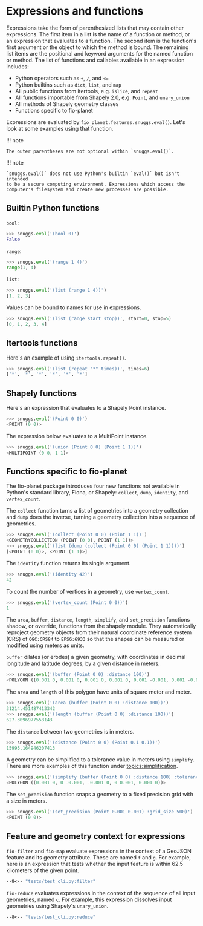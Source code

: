 Expressions and functions
=========================

Expressions take the form of parenthesized lists that may contain other
expressions. The first item in a list is the name of a function or method, or
an expression that evaluates to a function. The second item is the function's
first argument or the object to which the method is bound. The remaining list
items are the positional and keyword arguments for the named function or
method. The list of functions and callables available in an expression
includes:

* Python operators such as `+`, `/`, and `<=`
* Python builtins such as `dict`, `list`, and `map`
* All public functions from itertools, e.g. `islice`, and `repeat`
* All functions importable from Shapely 2.0, e.g. `Point`, and `unary_union`
* All methods of Shapely geometry classes
* Functions specific to fio-planet

Expressions are evaluated by `fio_planet.features.snuggs.eval()`. Let's look at
some examples using that function.

!!! note

    The outer parentheses are not optional within `snuggs.eval()`.

!!! note

    `snuggs.eval()` does not use Python's builtin `eval()` but isn't intended
    to be a secure computing environment. Expressions which access the
    computer's filesystem and create new processes are possible.

## Builtin Python functions

`bool`:

```python
>>> snuggs.eval('(bool 0)')
False

```

`range`:

```python
>>> snuggs.eval('(range 1 4)')
range(1, 4)

```

`list`:

```python
>>> snuggs.eval('(list (range 1 4))')
[1, 2, 3]

```

Values can be bound to names for use in expressions.

```python
>>> snuggs.eval('(list (range start stop))', start=0, stop=5)
[0, 1, 2, 3, 4]

```

## Itertools functions

Here's an example of using `itertools.repeat()`.

```python
>>> snuggs.eval('(list (repeat "*" times))', times=6)
['*', '*', '*', '*', '*', '*']

```

## Shapely functions

Here's an expression that evaluates to a Shapely Point instance.

```python
>>> snuggs.eval('(Point 0 0)')
<POINT (0 0)>

```

The expression below evaluates to a MultiPoint instance.

```python
>>> snuggs.eval('(union (Point 0 0) (Point 1 1))')
<MULTIPOINT (0 0, 1 1)>

```

## Functions specific to fio-planet

The fio-planet package introduces four new functions not available in Python's
standard library, Fiona, or Shapely: `collect`, `dump`, `identity`, and
`vertex_count`.

The `collect` function turns a list of geometries into a geometry collection
and `dump` does the inverse, turning a geometry collection into a sequence of
geometries.

```python
>>> snuggs.eval('(collect (Point 0 0) (Point 1 1))')
<GEOMETRYCOLLECTION (POINT (0 0), POINT (1 1))>
>>> snuggs.eval('(list (dump (collect (Point 0 0) (Point 1 1))))')
[<POINT (0 0)>, <POINT (1 1)>]

```

The `identity` function returns its single argument.

```python
>>> snuggs.eval('(identity 42)')
42

```

To count the number of vertices in a geometry, use `vertex_count`.

```python
>>> snuggs.eval('(vertex_count (Point 0 0))')
1

```

The `area`, `buffer`, `distance`, `length`, `simplify`, and `set_precision`
functions shadow, or override, functions from the shapely module. They
automatically reproject geometry objects from their natural coordinate
reference system (CRS) of `OGC:CRS84` to `EPSG:6933` so that the shapes can be
measured or modified using meters as units.

`buffer` dilates (or erodes) a given geometry, with coordinates in decimal
longitude and latitude degrees, by a given distance in meters.

```python
>>> snuggs.eval('(buffer (Point 0 0) :distance 100)')
<POLYGON ((0.001 0, 0.001 0, 0.001 0, 0.001 0, 0.001 -0.001, 0.001 -0.001, 0...>

```

The `area` and `length` of this polygon have units of square meter and meter.

```python
>>> snuggs.eval('(area (buffer (Point 0 0) :distance 100))')
31214.451487413342
>>> snuggs.eval('(length (buffer (Point 0 0) :distance 100))')
627.3096977558143

```

The `distance` between two geometries is in meters.

```python
>>> snuggs.eval('(distance (Point 0 0) (Point 0.1 0.1))')
15995.164946207413

```

A geometry can be simplified to a tolerance value in meters using `simplify`.
There are more examples of this function under
[topics:simplification](topics/simplification/).

```python
>>> snuggs.eval('(simplify (buffer (Point 0 0) :distance 100) :tolerance 100)')
<POLYGON ((0.001 0, 0 -0.001, -0.001 0, 0 0.001, 0.001 0))>

```

The `set_precision` function snaps a geometry to a fixed precision grid with a
size in meters.

```python
>>> snuggs.eval('(set_precision (Point 0.001 0.001) :grid_size 500)')
<POINT (0 0)>

```

## Feature and geometry context for expressions

`fio-filter` and `fio-map` evaluate expressions in the context of a GeoJSON
feature and its geometry attribute. These are named `f` and `g`. For example,
here is an expression that tests whether the input feature is within 62.5
kilometers of the given point.

```lisp
--8<-- "tests/test_cli.py:filter"
```

`fio-reduce` evaluates expressions in the context of the sequence of all input
geometries, named `c`. For example, this expression dissolves input
geometries using Shapely's `unary_union`.

```lisp
--8<-- "tests/test_cli.py:reduce"
```
